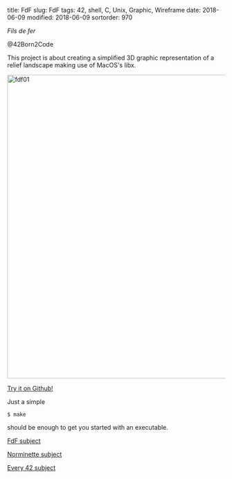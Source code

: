 title: FdF
slug: FdF
tags: 42, shell, C, Unix, Graphic, Wireframe
date: 2018-06-09
modified: 2018-06-09
sortorder: 970


_Fils de fer_

@42Born2Code

This project is about creating a simplified 3D graphic representation of a relief landscape making use of MacOS's libx.




<img src="/images/fdf01.png" alt="fdf01" width="700"/>

[Try it on Github!](https://github.com/abguimba/42-fdf)  
  
  

Just a simple
    
    $ make

should be enough to get you started with an executable.


[FdF subject](PDFs/42-fdf.en.pdf)

[Norminette subject](https://github.com/Binary-Hackers/42_Subjects/blob/master/04_Norme/norme_2_0_1.pdf)

[Every 42 subject](https://github.com/agavrel/42_Subjects)
